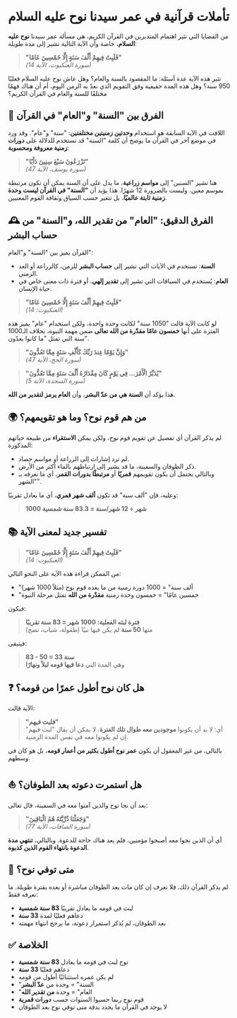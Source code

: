 # تأملات قرآنية في عمر سيدنا نوح عليه السلام

من القضايا التي تثير اهتمام المتدبرين في القرآن الكريم، هي مسألة عمر سيدنا **نوح عليه السلام**، خاصة وأن الآية التالية تشير إلى مدة طويلة:

> **"فَلَبِثَ فِيهِمْ أَلْفَ سَنَةٍ إِلَّا خَمْسِينَ عَامًا"**  
> *(سورة العنكبوت، الآية 14)*

تثير هذه الآية عدة أسئلة: ما المقصود بالسنة والعام؟ وهل عاش نوح عليه السلام فعليًا 950 سنة؟ وهل هذه المدة حقيقية وفق التقويم الذي نعدّ به الزمن اليوم، أم أن هناك فهمًا مختلفًا للسنة والعام في القرآن الكريم؟


## 📌 الفرق بين "السنة" و"العام" في القرآن

اللافت في الآية السابقة هو استخدام **وحدتين زمنيتين مختلفتين**: "سنة" و"عام". وقد ورد في موضع آخر في القرآن ما يوضح أن كلمة "السنة" قد تستخدم للدلالة على **دورات زمنية معروفة ومحسوبة**:

> **"تَزْرَعُونَ سَبْعَ سِنِينَ دَأَبًا"**  
> *(سورة يوسف، الآية 47)*

هنا تشير "السنين" إلى **مواسم زراعية**، ما يدل على أن السنة يمكن أن تكون مرتبطة بموسم معين، وليست بالضرورة 12 شهرًا. هذا يؤيد أن **"السنة" في القرآن ليست وحدة زمنية ثابتة عالميًا**، بل تتغير حسب السياق وثقافة القوم المعنيين.


## 🕰️ الفرق الدقيق: "العام" من تقدير الله، و"السنة" من حساب البشر

القرآن يميز بين "السنة" و"العام":

- **السنة**: تستخدم في الآيات التي تشير إلى **حساب البشر** للزمن، كالزراعة أو العد الزمني.
- **العام**: يُستخدم في السياقات التي تشير إلى **تقدير إلهي**، أو فترة ذات معنى خاص في حياة الإنسان.

> **"فَلَبِثَ فِيهِمْ أَلْفَ سَنَةٍ إِلَّا خَمْسِينَ عَامًا"**  
> *(العنكبوت: 14)*

لو كانت الآية قالت "1050 سنة" لكانت وحدة واحدة، ولكن استخدام "عام" يميز هذه الفترة على أنها **خمسون عامًا مقدّرة من الله تعالى** ضمن مهمة النبوة، بخلاف الـ1000 سنة التي تمثل "ما كانوا يعدّون".

> **"وَإِنَّ يَوْمًا عِندَ رَبِّكَ كَأَلْفِ سَنَةٍ مِمَّا تَعُدُّونَ"**  
> *(سورة الحج، الآية 47)*

> **"يُدَبِّرُ الْأَمْرَ... فِي يَوْمٍ كَانَ مِقْدَارُهُ أَلْفَ سَنَةٍ مِمَّا تَعُدُّونَ"**  
> *(سورة السجدة، الآية 5)*

هذا يؤكد أن **السنة هي من عدّ البشر**، وأن **العام يرمز لتقدير من الله**.


## 🌍 من هم قوم نوح؟ وما هو تقويمهم؟

لم يذكر القرآن أي تفصيل عن تقويم قوم نوح، ولكن يمكن **الاستقراء** من طبيعة حياتهم المذكورة:

- لم ترد إشارات إلى الزراعة أو مواسم حصاد.
- ذكر الطوفان والسفينة، ما قد يشير إلى ارتباطهم بالماء أكثر من الأرض.
- وبالتالي يحتمل أن يكون تقويمهم **قمريًا** أو **مرتبطًا بدورات القمر**، أي ما نعرفه بـ "الشهر".

وعليه، فإن "ألف سنة" قد تكون **ألف شهر قمري**، أي ما يعادل تقريبًا:

> **1000 شهر ÷ 12 شهر/سنة = 83.3 سنة شمسية**


## 📚 تفسير جديد لمعنى الآية

> **"فَلَبِثَ فِيهِمْ أَلْفَ سَنَةٍ إِلَّا خَمْسِينَ عَامًا"**  
> *(العنكبوت: 14)*

من الممكن قراءة هذه الآية على النحو التالي:

- "ألف سنة" = 1000 دورة زمنية من ما يعده قوم نوح (مثلاً 1000 شهر)
- "خمسين عامًا" = خمسون وحدة زمنية **مقدّرة من الله** تمثل مرحلة النبوة

فيكون:

> **فترة لبثه الفعلية: 1000 شهر = 83 سنة تقريبًا**  
> منها **50 سنة** لم يكن فيها نبيًا (طفولة، شباب، نضج)

فيتبقى:

> **83 - 50 = 33 سنة**  
> وهي المدة التي **دعا فيها قومه ليلاً ونهارًا**


## ❓ هل كان نوح أطول عمرًا من قومه؟

الآية قالت:

> **"فلبث فيهم"**  
> أي: لا بد أن يكونوا **موجودين معه طوال تلك الفترة**. لا يمكن أن يقال "لبث فيهم" إن لم يكونوا معه في نفس المدة الزمنية.

بالتالي، من غير المعقول أن يكون **عمر نوح أطول بكثير من أعمار قومه**، بل هو كان في وسطهم.


## ⛵ هل استمرت دعوته بعد الطوفان؟

بعد أن نجا نوح والذين آمنوا معه في السفينة، قال تعالى:

> **"وَجَعَلْنَا ذُرِّيَّتَهُ هُمُ الْبَاقِينَ"**  
> *(سورة الصافات، الآية 77)*

أي أن الذين نجوا معه أصبحوا مؤمنين، فلم يعد هناك حاجة للدعوة. وبالتالي، **تنتهي مدة الدعوة بانتهاء القوم الذين كذبوه**.


## 🧩 متى توفي نوح؟

لم يذكر القرآن ذلك. فلا نعرف إن كان مات بعد الطوفان مباشرة أو بعده بفترة طويلة. ما نعرفه فقط:

- لبث في قومه ما يعادل تقريبًا **83 سنة شمسية**
- دعاهم فعليًا لمدة **33 سنة**
- بعد الطوفان، لم يُذكر استمرار دعوته، ما يرجح انتهاء مهمته


## ✅ الخلاصة

- نوح لبث في قومه ما يعادل **83 سنة شمسية**
- دعاهم فعليًا **33 سنة**
- لم يكن عمره استثنائيًا أطول من قومه
- "السنة" = وحدة من **عدّ البشر**
- "العام" = وحدة **من تقدير الله**
- قوم نوح ربما حسبوا السنوات حسب **دورات قمرية**
- لا يوجد في القرآن ما يحدد بدقة متى توفي نوح بعد الطوفان

